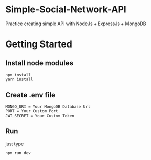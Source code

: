 ﻿# Simple-Social-Network-API
Practice creating simple API with NodeJs + ExpressJs + MongoDB

# Getting Started
## Install node modules
``` 
npm install 
yarn install
```

## Create .env file

```
MONGO_URI = Your MongoDB Database Url
PORT = Your Custom Port
JWT_SECRET = Your Custom Token
```

## Run

just type
```
npm run dev
```

